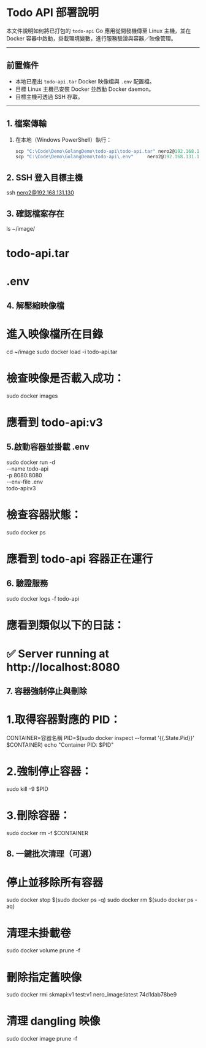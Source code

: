 # Todo API 部署說明

本文件說明如何將已打包的 `todo-api` Go 應用從開發機傳至 Linux 主機，並在 Docker 容器中啟動，掛載環境變數，進行服務驗證與容器／映像管理。

---

## 前置條件

- 本地已產出 `todo-api.tar` Docker 映像檔與 `.env` 配置檔。  
- 目標 Linux 主機已安裝 Docker 並啟動 Docker daemon。  
- 目標主機可透過 SSH 存取。

---

## 1. 檔案傳輸

1. 在本地（Windows PowerShell）執行：
   ```powershell
   scp "C:\Code\Demo\GolangDemo\todo-api\todo-api.tar" nero2@192.168.131.130:~/image/
   scp "C:\Code\Demo\GolangDemo\todo-api\.env"     nero2@192.168.131.130:~/image/

## 2. SSH 登入目標主機
   ssh nero2@192.168.131.130

## 3. 確認檔案存在
   ls ~/image/
   # todo-api.tar
   # .env

## 4. 解壓縮映像檔
   # 進入映像檔所在目錄
   cd ~/image
   sudo docker load -i todo-api.tar
   # 檢查映像是否載入成功：
   sudo docker images
   # 應看到 todo-api:v3

## 5.啟動容器並掛載 .env
   sudo docker run -d \
     --name todo-api \
     -p 8080:8080 \
     --env-file .env \
     todo-api:v3
   # 檢查容器狀態：
   sudo docker ps
   # 應看到 todo-api 容器正在運行

## 6. 驗證服務
   sudo docker logs -f todo-api
   # 應看到類似以下的日誌：
   # ✅ Server running at http://localhost:8080

## 7. 容器強制停止與刪除

   # 1.取得容器對應的 PID：
   CONTAINER=容器名稱
   PID=$(sudo docker inspect --format '{{.State.Pid}}' $CONTAINER)
   echo "Container PID: $PID"

   # 2.強制停止容器：
   sudo kill -9 $PID

   # 3.刪除容器：
   sudo docker rm -f $CONTAINER

## 8. 一鍵批次清理（可選）

   # 停止並移除所有容器
   sudo docker stop $(sudo docker ps -q)
   sudo docker rm   $(sudo docker ps -aq)

   # 清理未掛載卷
   sudo docker volume prune -f

   # 刪除指定舊映像
   sudo docker rmi skmapi:v1 test:v1 nero_image:latest 74d1dab78be9

   # 清理 dangling 映像
   sudo docker image prune -f



